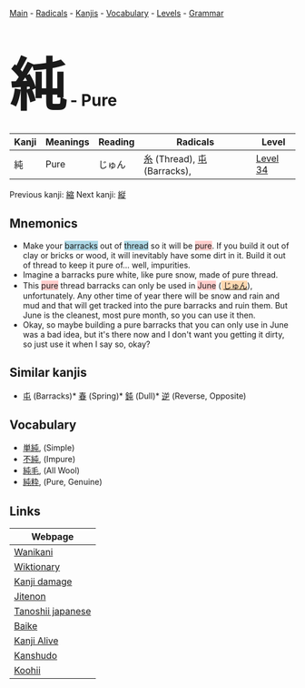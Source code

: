 <style> bigfont {font-size: 100px}</style>
[Main](../index.md) -
[Radicals](../radicals.md) -
[Kanjis](../kanjis.md) -
[Vocabulary](../vocabulary.md) -
[Levels](../levels.md) -
[Grammar](../grammar.md)
# <bigfont> 純</bigfont> - Pure 

| Kanji | Meanings | Reading | Radicals | Level |
| --- | --- | --- | --- | --- |
| 純 | Pure | じゅん | [糸](../radicals/糸.md) (Thread), [屯](../radicals/屯.md) (Barracks),  | [Level 34](../levels/wk_level34.md) |

Previous kanji: [縮](縮.md) Next kanji: [縦](縦.md) 

## Mnemonics
 * Make your <span style="background-color:#ADD8E6"> barracks</span> out of <span style="background-color:#ADD8E6"> thread</span> so it will be <span style="background-color:#ffcccb"> pure</span>. If you build it out of clay or bricks or wood, it will inevitably have some dirt in it. Build it out of thread to keep it pure of... well, impurities.
* Imagine a barracks pure white, like pure snow, made of pure thread.
* This <span style="background-color:#ffcccb"> pure</span> thread barracks can only be used in <span style="background-color:#ffcccb"> June</span> (<span style="background-color:#fed8b1"> [じゅん](https://jisho.org/search/じゅん)</span>), unfortunately. Any other time of year there will be snow and rain and mud and that will get tracked into the pure barracks and ruin them. But June is the cleanest, most pure month, so you can use it then.
* Okay, so maybe building a pure barracks that you can only use in June was a bad idea, but it's there now and I don't want you getting it dirty, so just use it when I say so, okay?


## Similar kanjis
 * [屯](屯.md) (Barracks)* [春](春.md) (Spring)* [鈍](鈍.md) (Dull)* [逆](逆.md) (Reverse, Opposite)


## Vocabulary
 * [単純](../vocabulary/純.md), (Simple)
* [不純](../vocabulary/純.md), (Impure)
* [純毛](../vocabulary/純.md), (All Wool)
* [純粋](../vocabulary/純.md), (Pure, Genuine)



## Links 

| Webpage |
| --- |
| [Wanikani          ](https://www.wanikani.com/kanji/純) |
| [Wiktionary        ](https://en.wiktionary.org/wiki/純) |
| [Kanji damage      ](http://www.kanjidamage.com/kanji/search?utf8=✓&q=純) |
| [Jitenon           ](https://jitenon.com/kanji/純) |
| [Tanoshii japanese ](https://www.tanoshiijapanese.com/dictionary/kanji.cfm?k=純) |
| [Baike             ](https://baike.baidu.com/item/純) |
| [Kanji Alive       ](https://app.kanjialive.com/純) |
| [Kanshudo          ](https://www.kanshudo.com/searchmn?q=純) |
| [Koohii            ](https://kanji.koohii.com/study/kanji/純) |
